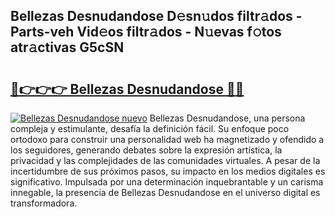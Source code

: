 ## Bellezas Desnudandose D𝚎sn𝚞dos filtr𝚊dos - Parts-veh Vid𝚎os filtr𝚊dos - N𝚞evas f𝚘tos atr𝚊ctivas G5cSN

# <h2><a href="http://mb0e19.tromn.icu/?c=Bellezas+Desnudandose">🔗👉👉👉 Bellezas Desnudandose 🔗🔗</a></h2>

[![Bellezas Desnudandose nuevo](https://i.imgur.com/pEAQMta.gif)](http://mb0e19.tromn.icu/?c=Bellezas+Desnudandose)
Bellezas Desnudandose, una persona compleja y estimulante, desafía la definición fácil. Su enfoque poco ortodoxo para construir una personalidad web ha magnetizado y ofendido a los seguidores, generando debates sobre la expresión artística, la privacidad y las complejidades de las comunidades virtuales. A pesar de la incertidumbre de sus próximos pasos, su impacto en los medios digitales es significativo. Impulsada por una determinación inquebrantable y un carisma innegable, la presencia de Bellezas Desnudandose en el universo digital es transformadora.
